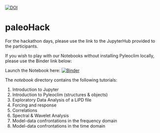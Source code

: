 [![DOI](https://zenodo.org/badge/318272455.svg)](https://zenodo.org/badge/latestdoi/318272455)

# paleoHack

For the hackathon days, please use the link to the JupyterHub provided to the participants.

If you wish to play with our Notebooks without installing Pyleoclim locally, please use the Binder link below:

Launch the Notebook here: [![Binder](https://mybinder.org/badge_logo.svg)](https://mybinder.org/v2/gh/LinkedEarth/paleoHackathon/HEAD)


The _notebook_ directory contains the following tutorials:

1. Introduction to Jupyter
1. Introduction to Pyleoclim (structures & objects)
1. Exploratory Data Analysis of a LiPD file
1. Forcing and response
1. Correlations
1. Spectral & Wavelet Analysis
1. Model-data confrontations in the frequency domain
1. Model-data confrontations in the time domain
